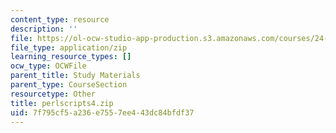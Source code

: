 ```yaml
---
content_type: resource
description: ''
file: https://ol-ocw-studio-app-production.s3.amazonaws.com/courses/24-964-topics-in-phonology-fall-2004/7f795cf5a236e7557ee443dc84bfdf37_perlscripts4.zip
file_type: application/zip
learning_resource_types: []
ocw_type: OCWFile
parent_title: Study Materials
parent_type: CourseSection
resourcetype: Other
title: perlscripts4.zip
uid: 7f795cf5-a236-e755-7ee4-43dc84bfdf37
---
```

